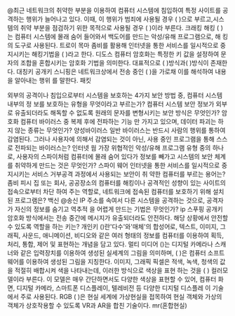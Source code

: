 

@최근 네트워크의 취약한 부분을 이용하여 컴퓨터 시스템에 침입하여 특정 사이트를 공격하는 행위가 늘어나고 있다. 이때, 이 행위가 범죄에 사용될 경우 ( )으로 부르고,시스템의 취약 부분을 점검하기 위한 목적으로 사용될 경우 ( )이라 부른다.
	크래킹 해킹
( )는 컴퓨터 시스템에 몰래 숨어 들어와서 백도어를 만드는 악성/유해 프로그램으로, 해 킹의 도구로 사용된다.
	트로이 목마
좀비를 활용해 인터넷을 통한 서비스를 일시적으로 중지시키는 해킹기법을 ( )라고 한다.
	디도스
컴퓨터 암호화는 특정한 키 값을 설정하여 문자의 조합을 혼합시키는 암호화 기법을 의미한다. 대표적으로 ( )방식과( )방식이 존재한다.
	대칭키 공개키
스니핑은 네트워크상에서 전송 중인 ( )을 가로채 이를 해석하여 내용을 알아내는 행위 를 말한다.
	패킷
	
외부의 공격이나 침입으로부터 시스템을 보호하는 4가지 보안 방법 중, 컴퓨터 시스템 내부의 정 보를 보호하는 유형을 무엇이라고 부르는가?
	컴퓨터 시스템 보안
정보가 외부로 유출되더라도 해독할 수 없도록 원래의 문자를 변형시키는 보안 방식은 무엇인가?
	암호화
컴퓨터 바이러스 중 복제 후에 전파하는 기능 만 가지고 있으며, 데이터 파괴는 하지 않는 종류는 무엇인가?
	양성바이러스
일반 바이러스는 반드시 사람의 행위를 통하여 감염된다. 그러나 사용자에 의해서 감염되는 것이 아닌, 사용 중인 프로그램을 통해 스스로 전파되는 바이러스는?
	인터넷 웜
가장 위협적인 악성/유해 프로그램 유형 중의 하나로, 사용자의 스파이처럼 컴퓨터에 몰래 숨어 있다가 정보를 빼가고 시스템의 보안 체계를 취약하게 만드는 것은 무엇인가?
	스파이 웨어
인터넷을 통한 서비스를 일시적으로 중지시키는 서비스 거부공격 과정에서 사용되는 보안이 취 약한 컴퓨터를 부르는 용어는?
	좀비 피시
 집 또는 회사, 공공장소의 컴퓨터를 해킹이나 공격적인 성향이 있는 사이트의 접속으로부터 차단 하여 주는 역할로, 네트워크에 접속된 컴퓨터를 보호하기 위해 설치된 프로그램은?
	 백신
 @송신 IP 주소를 속여서 다른 시스템을 공격하는 것으로, 공격자가 자신의 정보를 숨기고 역추적 을 어렵게 만드는 기법은 무엇인가?
	 ip 스푸핑
공개키 암호화 방식에서는 전송 중간에 메시지가 유출되더라도 안전하다. 해당 상황에서 안전할 수 있도록 역할을 하는 키는?
	개인키
()란'다수'와'매체'의 합성어로, 텍스트, 이미지, 그래픽, 사운드, 애니메이션, 비디오와 같은 여러 형태의 정보를 컴퓨터를 이용하여 획득, 처리, 통합, 제어 및 표현하는 개념을 담고 있다.
	멀티 미디어
()는 디지털 카메라나 스캐너와 같은 입력장치를 이용하여 생성된 실세계의 그림을 의미하며, ( )은 컴퓨터 소프트웨어를 이용하여 생성된 그림을 지칭한다.
	이미지, 그래픽
픽셀은 적색, 녹색, 청색의 값을 적절히 배합시켜 색을 나타내는데, 이러한 방식으로 색상을 표현 하는 것을 ( ) 컬러모델이라 부른다. 이 모델은 매우 간단하면서도 다양한 색상을 표현할 수 있어, 컴퓨터 화면, 디지털 카메라, 스마트폰 디스플레이, 텔레비전 등 다양한 디지털 디스플레 이 기술에서 주로 사용된다.
	RGB
( )은 현실 세계에 가상현실을 접목하여 현실 객체와 가상의 객체가 상호작용할 수 있도록 VR과 AR을 합친 기술이다.
	mr(혼합현실) 